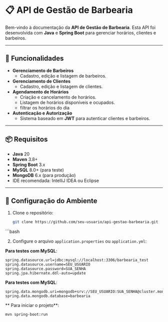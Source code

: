 

# 📋 **API de Gestão de Barbearia**

Bem-vindo à documentação da **API de Gestão de Barbearia**. Esta API foi desenvolvida com **Java** e **Spring Boot** para gerenciar horários, clientes e barbeiros.

---

## 🚀 **Funcionalidades**

- **Gerenciamento de Barbeiros**  
  - Cadastro, edição e listagem de barbeiros.
- **Gerenciamento de Clientes**  
  - Cadastro, edição e listagem de clientes.
- **Agendamento de Horários**  
  - Criação e cancelamento de horários.
  - Listagem de horários disponíveis e ocupados.
  - filtrar os horários do dia 
- **Autenticação e Autorização**  
  - Sistema baseado em **JWT** para autenticar clientes e barbeiros.

---

## 📦 **Requisitos**

- **Java** 20
- **Maven** 3.8+
- **Spring Boot** 3.x
- **MySQL** 8.0+ (para teste)
- **MongoDB** 6.x (para produção)
- IDE recomendada: IntelliJ IDEA ou Eclipse

---

## 🔧 **Configuração do Ambiente**

1. Clone o repositório:  
   ```bash
   git clone https://github.com/seu-usuario/api-gestao-barbearia.git
 ´´´bash


   2. Configure o arquivo `application.properties` ou `application.yml`:

   **Para testes com MySQL**:
   ```properties
   spring.datasource.url=jdbc:mysql://localhost:3306/barbearia_test
   spring.datasource.username=SEU_USUARIO
   spring.datasource.password=SUA_SENHA
   spring.jpa.hibernate.ddl-auto=update 
```
 **Para testes com MySQL**:
 ```
 spring.data.mongodb.uri=mongodb+srv://SEU_USUARIO:SUA_SENHA@cluster.mongodb.net/barbearia_prod
 spring.data.mongodb.database=barbearia
```
** Para iniciar o projeto**:
 ```
mvn spring-boot:run
 ```




